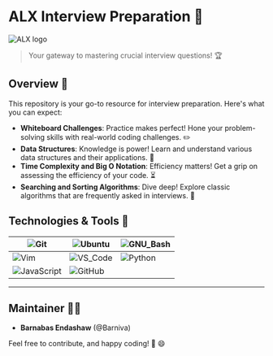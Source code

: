 # ALX Interview Preparation :rocket:
![ALX logo](https://www.alxafrica.com/wp-content/uploads/2022/01/header-logo.png)
> Your gateway to mastering crucial interview questions! :trophy:


## Overview :book:
This repository is your go-to resource for interview preparation. Here's what you can expect:

* **Whiteboard Challenges**: Practice makes perfect! Hone your problem-solving skills with real-world coding challenges. :pencil2:
* **Data Structures**: Knowledge is power! Learn and understand various data structures and their applications. :brain:
* **Time Complexity and Big O Notation**: Efficiency matters! Get a grip on assessing the efficiency of your code. :hourglass_flowing_sand:
* **Searching and Sorting Algorithms**: Dive deep! Explore classic algorithms that are frequently asked in interviews. :diving_mask:


## Technologies & Tools :wrench:

| ![Git](https://img.shields.io/badge/≡-Git-F05032?logo=git&style=flat-square&labelColor=282828) | ![Ubuntu](https://img.shields.io/badge/≡-Ubuntu-E95420?&style=flat-square&logo=Ubuntu&labelColor=282828) | ![GNU_Bash](https://img.shields.io/badge/≡-GNU_Bash-4EAA25?logo=GNU-Bash&style=flat-square&labelColor=282828) |
|---|---|---|
| ![Vim](https://img.shields.io/badge/≡-Vim-019733?logo=Vim&style=flat-square&logoColor=019733&labelColor=282828) | ![VS_Code](https://img.shields.io/badge/≡-VS_Code-007ACC?logo=visual-studio-code&style=flat-square&logoColor=007ACC&labelColor=282828) | ![Python](https://img.shields.io/badge/≡-Python-3776AB?logo=Python&style=flat-square&labelColor=282828) |
| ![JavaScript](https://img.shields.io/badge/≡-JavaScript-F7DF1E?logo=JavaScript&style=flat-square&labelColor=282828) | ![GitHub](https://img.shields.io/badge/≡-GitHub-181717?logo=GitHub&style=flat-square&labelColor=282828) |

---

## Maintainer :man_technologist:
* **Barnabas Endashaw** (@Barniva)
  
Feel free to contribute, and happy coding! :rocket: :smile:
